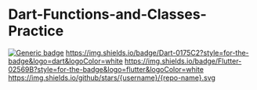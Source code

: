 # Dart-Functions-and-Classes-Practice
[![Generic badge](https://img.shields.io/badge/Dart-Programming-<COLOR>.svg)](https://shields.io/)
https://img.shields.io/badge/Dart-0175C2?style=for-the-badge&logo=dart&logoColor=white
https://img.shields.io/badge/Flutter-02569B?style=for-the-badge&logo=flutter&logoColor=white
https://img.shields.io/github/stars/{username}/{repo-name}.svg
